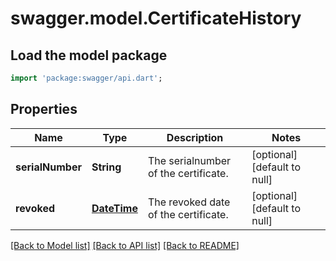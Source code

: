 # swagger.model.CertificateHistory

## Load the model package
```dart
import 'package:swagger/api.dart';
```

## Properties
Name | Type | Description | Notes
------------ | ------------- | ------------- | -------------
**serialNumber** | **String** | The serialnumber of the certificate. | [optional] [default to null]
**revoked** | [**DateTime**](DateTime.md) | The revoked date of the certificate. | [optional] [default to null]

[[Back to Model list]](../README.md#documentation-for-models) [[Back to API list]](../README.md#documentation-for-api-endpoints) [[Back to README]](../README.md)


